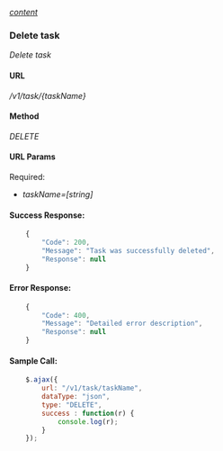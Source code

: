 *[content](../README.md)*
### Delete task 
*Delete task*
#### URL
*/v1/task/{taskName}*
#### Method
*DELETE*
#### URL Params
Required:  
* *taskName=[string]*
#### Success Response:
```javascript
    {
        "Code": 200,
        "Message": "Task was successfully deleted",
        "Response": null
    }
```
#### Error Response:
```javascript
    {
        "Code": 400,
        "Message": "Detailed error description",
        "Response": null 
    }
```
#### Sample Call:
```javascript
    $.ajax({
        url: "/v1/task/taskName",
        dataType: "json",
        type: "DELETE",
        success : function(r) {
            console.log(r);
        }
    });
```